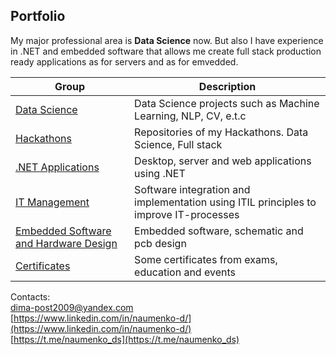 ## Portfolio

My major professional area is **Data Science** now. But also I have experience in .NET and embedded software that allows me create full stack production ready applications as for servers and as for emvedded. 

| Group        | Description   |                                                  
| ------------------------------------------------------------ | ------------------------------------------------------------ | 
| [Data Science](https://github.com/dmitrii-naumenko/Portfolio/tree/main/Data%20Science) | Data Science projects such as Machine Learning, NLP, CV, e.t.c  |
| [Hackathons](https://github.com/dmitrii-naumenko/Portfolio/tree/main/Hackathons) | Repositories of my Hackathons. Data Science, Full stack |
| [.NET Applications](https://github.com/dmitrii-naumenko/Portfolio/tree/main/dotNET) | Desktop, server and web applications using .NET |
| [IT Management](https://github.com/dmitrii-naumenko/Portfolio/tree/main/IT%20Management) | Software integration and implementation using ITIL principles  to improve IT-processes |
| [Embedded Software and Hardware Design](https://github.com/dmitrii-naumenko/Portfolio/tree/main/Embedded%20software%20and%20Hardware%20Design) | Embedded software, schematic and pcb design |
| [Сertificates](https://github.com/dmitrii-naumenko/Portfolio/tree/main/Сertificates) | Some certificates from exams, education and events |

Contacts: <br>
[dima-post2009@yandex.com](mailto:dima-post2009@yandex.com) <br>
[https://www.linkedin.com/in/naumenko-d/](https://www.linkedin.com/in/naumenko-d/)<br>
[https://t.me/naumenko_ds](https://t.me/naumenko_ds)